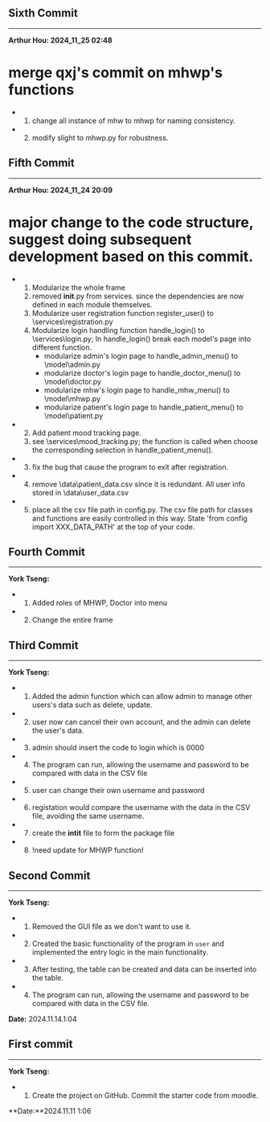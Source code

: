 ## Sixth Commit
----------
**Arthur Hou: 2024_11_25 02:48**

# merge qxj's commit on mhwp's functions
- 1. change all instance of mhw to mhwp for naming consistency.
- 2. modify slight to mhwp.py for robustness.

## Fifth Commit
----------
**Arthur Hou: 2024_11_24 20:09**

# major change to the code structure, suggest doing subsequent development based on this commit.
- 1. Modularize the whole frame
    1. removed __init__.py from services. since the dependencies are now defined in each module themselves.
    2. Modularize user registration function register_user() to \\services\\registration.py
    3. Modularize login handling function handle_login() to \\services\\login.py; In handle_login() break each model's page into different function.
        * modularize admin's login page to handle_admin_menu() to \\model\\admin.py
        * modularize doctor's login page to handle_doctor_menu() to \\model\\doctor.py
        * modularize mhw's login page to handle_mhw_menu() to \\model\\mhwp.py
        * modularize patient's login page to handle_patient_menu() to \\model\\patient.py
- 2. Add patient mood tracking page.
    1. see \\services\\mood_tracking.py; the function is called when choose the corresponding selection in handle_patient_menu().
- 3. fix the bug that cause the program to exit after registration.
- 4. remove \\data\\patient_data.csv since it is redundant. All user info stored in \\data\\user_data.csv
- 5. place all the csv file path in config.py. The csv file path for classes and functions are easily controlled in this way. State 'from config import XXX_DATA_PATH' at the top of your code.

## Fourth Commit
----------
**York Tseng:**

- 1. Added roles of MHWP, Doctor into menu
- 2. Change the entire frame

## Third Commit
----------
**York Tseng:**

- 1. Added the admin function which can allow admin to manage other users's data such as delete, update.
- 2. user now can cancel their own account, and the admin can delete the user's data.
- 3. admin should insert the code to login which is 0000
- 4. The program can run, allowing the username and password to be compared with data in the CSV file
- 5. user can change their own username and password 
- 6. registation would compare the username with the data in the CSV file, avoiding the same username.
- 7. create the __intit__ file to form the package file 
- 8. !need update for MHWP function!

## Second Commit
----------
**York Tseng:**

- 1. Removed the GUI file as we don't want to use it.
- 2. Created the basic functionality of the program in `user` and implemented the entry logic in the main functionality.
- 3. After testing, the table can be created and data can be inserted into the table.
- 4. The program can run, allowing the username and password to be compared with data in the CSV file.

**Date:** 2024.11.14.1:04
## First commit
----------
**York Tseng:**

- 1. Create the project on GitHub. Commit the starter code from moodle.

**Date:**2024.11.11 1:06